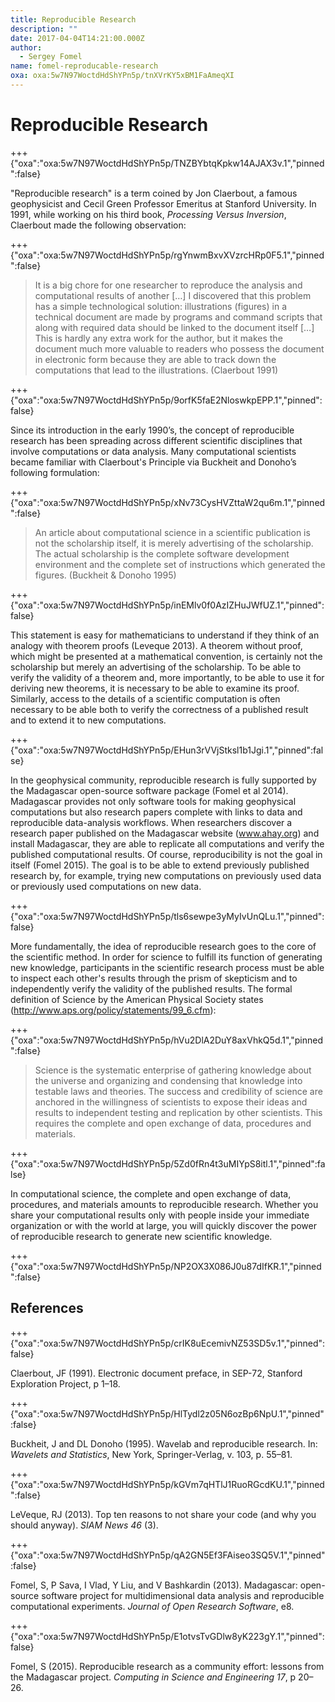 ```yaml
---
title: Reproducible Research
description: ""
date: 2017-04-04T14:21:00.000Z
author:
  - Sergey Fomel
name: fomel-reproducable-research
oxa: oxa:5w7N97WoctdHdShYPn5p/tnXVrKY5xBM1FaAmeqXI
---
```


# Reproducible Research

+++ {"oxa":"oxa:5w7N97WoctdHdShYPn5p/TNZBYbtqKpkw14AJAX3v.1","pinned":false}

"Reproducible research" is a term coined by Jon Claerbout, a famous geophysicist and Cecil Green Professor Emeritus at Stanford University. In 1991, while working on his third book, *Processing Versus Inversion*, Claerbout made the following observation:

+++ {"oxa":"oxa:5w7N97WoctdHdShYPn5p/rgYnwmBxvXVzrcHRp0F5.1","pinned":false}

> It is a big chore for one researcher to reproduce the analysis and computational results of another \[…\] I discovered that this problem has a simple technological solution: illustrations (figures) in a technical document are made by programs and command scripts that along with required data should be linked to the document itself \[…\] This is hardly any extra work for the author, but it makes the document much more valuable to readers who possess the document in electronic form because they are able to track down the computations that lead to the illustrations. (Claerbout 1991)

+++ {"oxa":"oxa:5w7N97WoctdHdShYPn5p/9orfK5faE2NloswkpEPP.1","pinned":false}

Since its introduction in the early 1990’s, the concept of reproducible research has been spreading across different scientific disciplines that involve computations or data analysis. Many computational scientists became familiar with Claerbout's Principle via Buckheit and Donoho’s following formulation:

+++ {"oxa":"oxa:5w7N97WoctdHdShYPn5p/xNv73CysHVZttaW2qu6m.1","pinned":false}

> An article about computational science in a scientific publication is not the scholarship itself, it is merely advertising of the scholarship. The actual scholarship is the complete software development environment and the complete set of instructions which generated the figures. (Buckheit & Donoho 1995)

+++ {"oxa":"oxa:5w7N97WoctdHdShYPn5p/inEMlv0f0AzIZHuJWfUZ.1","pinned":false}

This statement is easy for mathematicians to understand if they think of an analogy with theorem proofs (Leveque 2013). A theorem without proof, which might be presented at a mathematical convention, is certainly not the scholarship but merely an advertising of the scholarship. To be able to verify the validity of a theorem and, more importantly, to be able to use it for deriving new theorems, it is necessary to be able to examine its proof. Similarly, access to the details of a scientific computation is often necessary to be able both to verify the correctness of a published result and to extend it to new computations.

+++ {"oxa":"oxa:5w7N97WoctdHdShYPn5p/EHun3rVVjStksl1b1Jgi.1","pinned":false}

In the geophysical community, reproducible research is fully supported by the Madagascar open-source software package (Fomel et al 2014). Madagascar provides not only software tools for making geophysical computations but also research papers complete with links to data and reproducible data-analysis workflows. When researchers discover a research paper published on the Madagascar website (www.ahay.org) and install Madagascar, they are able to replicate all computations and verify the published computational results. Of course, reproducibility is not the goal in itself (Fomel 2015). The goal is to be able to extend previously published research by, for example, trying new computations on previously used data or previously used computations on new data.

+++ {"oxa":"oxa:5w7N97WoctdHdShYPn5p/tls6sewpe3yMyIvUnQLu.1","pinned":false}

More fundamentally, the idea of reproducible research goes to the core of the scientific method. In order for science to fulfill its function of generating new knowledge, participants in the scientific research process must be able to inspect each other's results through the prism of skepticism and to independently verify the validity of the published results. The formal definition of Science by the American Physical Society states (http://www.aps.org/policy/statements/99_6.cfm):

+++ {"oxa":"oxa:5w7N97WoctdHdShYPn5p/hVu2DlA2DuY8axVhkQ5d.1","pinned":false}

> Science is the systematic enterprise of gathering knowledge about the universe and organizing and condensing that knowledge into testable laws and theories. The success and credibility of science are anchored in the willingness of scientists to expose their ideas and results to independent testing and replication by other scientists. This requires the complete and open exchange of data, procedures and materials.

+++ {"oxa":"oxa:5w7N97WoctdHdShYPn5p/5Zd0fRn4t3uMIYpS8itl.1","pinned":false}

In computational science, the complete and open exchange of data, procedures, and materials amounts to reproducible research. Whether you share your computational results only with people inside your immediate organization or with the world at large, you will quickly discover the power of reproducible research to generate new scientific knowledge.

+++ {"oxa":"oxa:5w7N97WoctdHdShYPn5p/NP2OX3X086J0u87dIfKR.1","pinned":false}

## References

+++ {"oxa":"oxa:5w7N97WoctdHdShYPn5p/crIK8uEcemivNZ53SD5v.1","pinned":false}

Claerbout, JF (1991). Electronic document preface, in SEP-72, Stanford Exploration Project, p 1–18.

+++ {"oxa":"oxa:5w7N97WoctdHdShYPn5p/HlTydl2z05N6ozBp6NpU.1","pinned":false}

Buckheit, J and DL Donoho (1995). Wavelab and reproducible research. In: *Wavelets and Statistics*, New York, Springer-Verlag, v. 103, p. 55–81.

+++ {"oxa":"oxa:5w7N97WoctdHdShYPn5p/kGVm7qHTlJ1RuoRGcdKU.1","pinned":false}

LeVeque, RJ (2013). Top ten reasons to not share your code (and why you should anyway). *SIAM News* *46* (3).

+++ {"oxa":"oxa:5w7N97WoctdHdShYPn5p/qA2GN5Ef3FAiseo3SQ5V.1","pinned":false}

Fomel, S, P Sava, I Vlad, Y Liu, and V Bashkardin (2013). Madagascar: open-source software project for multidimensional data analysis and reproducible computational experiments. *Journal of Open Research Software*, e8.

+++ {"oxa":"oxa:5w7N97WoctdHdShYPn5p/E1otvsTvGDlw8yK223gY.1","pinned":false}

Fomel, S (2015). Reproducible research as a community effort: lessons from the Madagascar project. *Computing in Science and Engineering* *17*, p 20–26.


